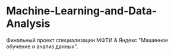 # Machine-Learning-and-Data-Analysis
Финальный проект специализации МФТИ &amp; Яндекс "Машинное обучение и анализ данных".
